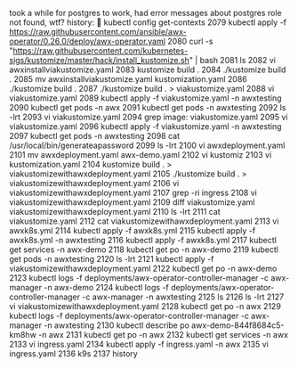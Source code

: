 took a while for postgres to work, had error messages about postgres role not found, wtf?
history:

  kubectl config get-contexts
 2079  kubectl apply -f https://raw.githubusercontent.com/ansible/awx-operator/0.26.0/deploy/awx-operator.yaml
 2080  curl -s "https://raw.githubusercontent.com/kubernetes-sigs/kustomize/master/hack/install_kustomize.sh"  | bash
 2081  ls
 2082  vi awxinstallviakustomize.yaml
 2083  kustomize build .
 2084  ./kustomize build .
 2085  mv awxinstallviakustomize.yaml kustomization.yaml
 2086  ./kustomize build .
 2087  ./kustomize build . > viakustomize.yaml
 2088  vi viakustomize.yaml
 2089  kubectl apply -f viakustomize.yaml -n awxtesting
 2090  kubectl get pods -n awx
 2091  kubectl get pods -n awxtesting
 2092  ls -lrt
 2093  vi viakustomize.yaml
 2094  grep image: viakustomize.yaml
 2095  vi viakustomize.yaml
 2096  kubectl apply -f viakustomize.yaml -n awxtesting
 2097  kubectl get pods -n awxtesting
 2098  cat /usr/local/bin/generateapassword
 2099  ls -lrt
 2100  vi awxdeployment.yaml
 2101  mv awxdeployment.yaml awx-demo.yaml
 2102  vi kustomiz
 2103  vi kustomization.yaml
 2104  kustomize build . > viakustomizewithawxdeployment.yaml
 2105  ./kustomize build . > viakustomizewithawxdeployment.yaml
 2106  vi viakustomizewithawxdeployment.yaml
 2107  grep -ri ingress
 2108  vi viakustomizewithawxdeployment.yaml
 2109  diff viakustomize.yaml viakustomizewithawxdeployment.yaml
 2110  ls -lrt
 2111  cat viakustomize.yaml
 2112  cat viakustomizewithawxdeployment.yaml
 2113  vi awxk8s.yml
 2114  kubectl apply -f awxk8s.yml
 2115  kubectl apply -f awxk8s.yml -n awxtesting
 2116  kubectl apply -f awxk8s.yml
 2117  kubectl get services -n awx-demo
 2118  kubectl get po -n awx-demo
 2119  kubectl get pods -n awxtesting
 2120  ls -lrt
 2121  kubectl apply -f viakustomizewithawxdeployment.yaml
 2122  kubectl get po -n awx-demo
 2123  kubectl logs -f deployments/awx-operator-controller-manager -c awx-manager -n awx-demo
 2124  kubectl logs -f deployments/awx-operator-controller-manager -c awx-manager -n awxtesting
 2125  ls
 2126  ls -lrt
 2127  vi viakustomizewithawxdeployment.yaml
 2128  kubectl get po -n awx
 2129  kubectl logs -f deployments/awx-operator-controller-manager -c awx-manager -n awxtesting
 2130  kubectl describe po awx-demo-844f8684c5-km8hw -n awx
 2131  kubectl get po -n awx
 2132  kubectl get services -n awx
 2133  vi ingress.yaml
 2134  kubectl apply -f ingress.yaml -n awx
 2135  vi ingress.yaml
 2136  k9s
 2137  history

